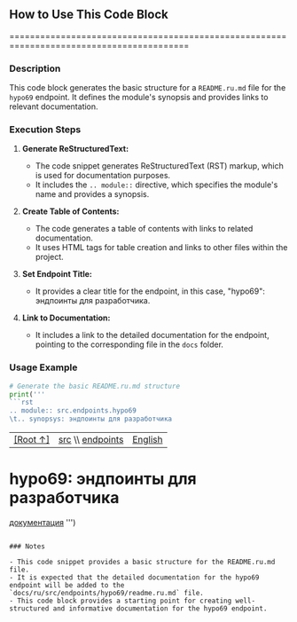 ## How to Use This Code Block

=========================================================================================

### Description

This code block generates the basic structure for a `README.ru.md` file for the `hypo69` endpoint. It defines the module's synopsis and provides links to relevant documentation.

### Execution Steps

1. **Generate ReStructuredText:**
   - The code snippet generates ReStructuredText (RST) markup, which is used for documentation purposes. 
   - It includes the `.. module::` directive, which specifies the module's name and provides a synopsis.

2. **Create Table of Contents:**
   - The code generates a table of contents with links to related documentation.
   - It uses HTML tags for table creation and links to other files within the project.

3. **Set Endpoint Title:**
   - It provides a clear title for the endpoint, in this case, "hypo69": эндпоинты для разработчика.

4. **Link to Documentation:**
   - It includes a link to the detailed documentation for the endpoint, pointing to the corresponding file in the `docs` folder. 

### Usage Example

```python
# Generate the basic README.ru.md structure
print('''
```rst
.. module:: src.endpoints.hypo69
\t.. synopsys: эндпоинты для разработчика 
```
<TABLE >
<TR>
<TD>
<A HREF = 'https://github.com/hypo69/hypotez/blob/master/readme.ru.md'>[Root ↑]</A>
</TD>
<TD>
<A HREF = 'https://github.com/hypo69/hypotez/blob/master/src/readme.ru.md'>src</A> \\ 
<A HREF = 'https://github.com/hypo69/hypotez/blob/master/src/endpoints/readme.ru.md'>endpoints</A>
</TD>
<TD>
<A HREF = 'https://github.com/hypo69/hypotez/blob/master/src/endpoints/hypo69/README.MD'>English</A>
</TD>
</TR>
</TABLE>

**hypo69**: эндпоинты для разработчика
==============================================

[документация](https://github.com/hypo69/hypotez/blob/master/docs/ru/src/endpoints/hypo69/readme.ru.md)
''')
```

### Notes

- This code snippet provides a basic structure for the README.ru.md file.
- It is expected that the detailed documentation for the hypo69 endpoint will be added to the `docs/ru/src/endpoints/hypo69/readme.ru.md` file.
- This code block provides a starting point for creating well-structured and informative documentation for the hypo69 endpoint.